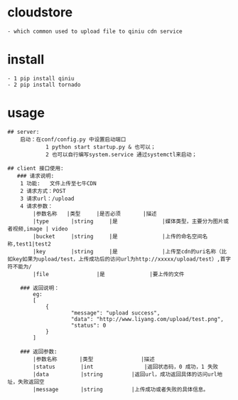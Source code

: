 # cloudstore
    - which common used to upload file to qiniu cdn service
    
# install
    - 1 pip install qiniu
    - 2 pip install tornado
    
# usage
    ## server:
        启动：在conf/config.py 中设置启动端口
                1 python start startup.py & 也可以；
                2 也可以自行编写system.service 通过systemctl来启动；

    ## client 接口使用:
	   ### 请求说明:
	   	1 功能:	文件上传至七牛CDN
		2 请求方式：POST
	    3 请求url：/upload
		4 请求参数：
			|参数名称	|类型	    |是否必须	    |描述
			|type		|string	    |是		        |媒体类型，主要分为图片或者视频,image | video
			|bucket		|string	    |是		        |上传的命名空间名称,test1|test2 
			|key		|string	    |是		        |上传至cdn的uri名称（比如key如果为upload/test，上传成功后的访问url为http://xxxxx/upload/test）,首字符不能为/
			|file			    |是		        |要上传的文件

	    ### 返回说明：
		    eg:
			[
  				{
    					"message": "upload success",
    					"data": "http://www.liyang.com/upload/test.png",
    					"status": 0
  				}
			]		
		
		### 返回参数:
			|参数名称		|类型               |描述
			|status		   |int	               |返回状态码，0 成功，1 失败	
			|data		   |string	       |返回url，成功返回具体的访问url地址，失败返回空
			|message	   |string	       |上传成功或者失败的具体信息。
